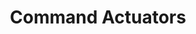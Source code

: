 ---
title: Command Actuators
excerpt: Send commands to multiple actuators
api:
  file: openapi.json
  operationId: commandActuators
hidden: false
---